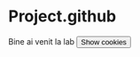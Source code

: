 # Project.github
<script> document.cookie = "session=test GDPR"; document.cookie = "favorite_task=collect Data"; function alertCookie() { alert(document.cookie); }
</script> 
<body> Bine ai venit la lab <button onclick="alertCookie()">Show cookies</button>
</body> 
